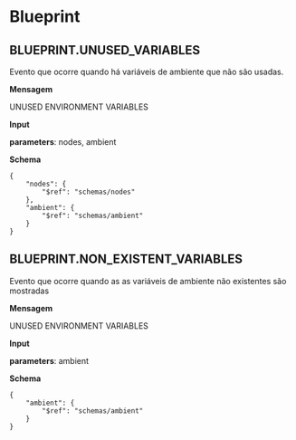 
# Blueprint

## BLUEPRINT.UNUSED_VARIABLES

Evento que ocorre quando há variáveis de ambiente que não são usadas.

**Mensagem**

UNUSED ENVIRONMENT VARIABLES

**Input**

**parameters**: nodes, ambient

**Schema**

```
{
    "nodes": {
        "$ref": "schemas/nodes"
    },
    "ambient": {
        "$ref": "schemas/ambient"
    }
}
```

## BLUEPRINT.NON_EXISTENT_VARIABLES

Evento que ocorre quando as as variáveis de ambiente não existentes são mostradas

**Mensagem**

UNUSED ENVIRONMENT VARIABLES

**Input**

**parameters**: ambient

**Schema**

```
{
    "ambient": {
        "$ref": "schemas/ambient"
    }
}
```
